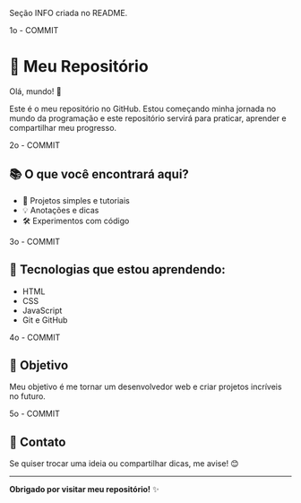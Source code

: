 Seção INFO criada no README.

1o - COMMIT

# 🚀 Meu Repositório

Olá, mundo! 👋

Este é o meu repositório no GitHub. Estou começando minha jornada no mundo da programação e este repositório servirá para praticar, aprender e compartilhar meu progresso.

2o - COMMIT

## 📚 O que você encontrará aqui?

- 📝 Projetos simples e tutoriais
- 💡 Anotações e dicas
- 🛠️ Experimentos com código

3o - COMMIT

## 🌱 Tecnologias que estou aprendendo:

- HTML
- CSS
- JavaScript
- Git e GitHub

4o - COMMIT

## 🎯 Objetivo

Meu objetivo é me tornar um desenvolvedor web e criar projetos incríveis no futuro.

5o - COMMIT

## 💬 Contato

Se quiser trocar uma ideia ou compartilhar dicas, me avise! 😊

---

**Obrigado por visitar meu repositório!** ✨
